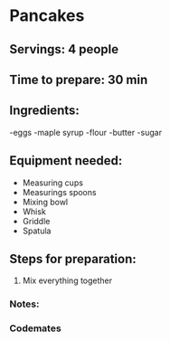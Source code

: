 # Pancakes

## Servings: 4 people

## Time to prepare: 30 min

## Ingredients:
-eggs
-maple syrup
-flour
-butter
-sugar

## Equipment needed:
- Measuring cups
- Measurings spoons
- Mixing bowl
- Whisk
- Griddle
- Spatula

## Steps for preparation:
1. Mix everything together


### Notes:



### Codemates #
